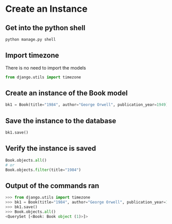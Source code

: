 # Create an Instance

## Get into the python shell

```bash
python manage.py shell
```

## Import timezone

There is no need to import the models

```python
from django.utils import timezone
```

## Create an instance of the Book model

```python
bk1 = Book(title="1984", author="George Orwell", publication_year=1949)
```

## Save the instance to the database

```python
bk1.save()
```

## Verify the instance is saved

```python
Book.objects.all()
# or
Book.objects.filter(title="1984")
```

## Output of the commands ran

```python
>>> from django.utils import timezone
>>> bk1 = Book(title="1984", author="George Orwell", publication_year=1949)
>>> bk1.save()
>>> Book.objects.all()
<QuerySet [<Book: Book object (1)>]>
```
